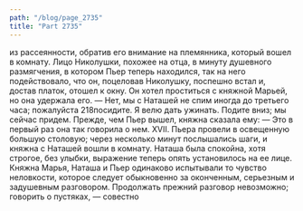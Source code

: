 ```yaml
---
path: "/blog/page_2735"
title: "Part 2735"
---
```


 из рассеянности, обратив его внимание на племянника, который вошел в комнату.
Лицо Николушки, похожее на отца, в минуту душевного размягчения, в котором Пьер теперь находился, так на него подействовало, что он, поцеловав Николушку, поспешно встал и, достав платок, отошел к окну. Он хотел проститься с княжной Марьей, но она удержала его.
— Нет, мы с Наташей не спим иногда до третьего часа; пожалуйста 218посидите. Я велю дать ужинать. Подите вниз; мы сейчас придем.
Прежде, чем Пьер вышел, княжна сказала ему: — Это в первый раз она так говорила о нем.
XVII.
Пьера провели в освещенную большую столовую; через несколько минут послышались шаги, и княжна с Наташей вошли в комнату. Наташа была спокойна, хотя строгое, без улыбки, выражение теперь опять установилось на ее лице. Княжна Марья, Наташа и Пьер одинаково испытывали то чувство неловкости, которое следует обыкновенно за оконченным, серьезным и задушевным разговором. Продолжать прежний разговор невозможно; говорить о пустяках, — совестно
